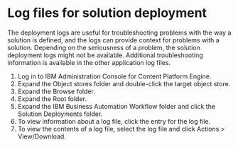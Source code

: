 # Log files for solution deployment

The deployment logs are useful for troubleshooting problems
with the way a solution is defined, and the logs can provide context
for problems with a solution. Depending on the seriousness of a problem,
the solution deployment logs might not be available. Additional troubleshooting
information is available in the other application log files.

1. Log in to IBM Administration Console for
Content Platform Engine.
2. Expand the Object stores folder and double-click
the target object store.
3. Expand the Browse folder.
4. Expand the Root folder.
5. Expand the IBM Business Automation
Workflow folder
and click the Solution Deployments folder.
6. To view information about a log file, click the entry for the
log file.
7. To view the contents of a log file, select the log file and click Actions > View/Download.